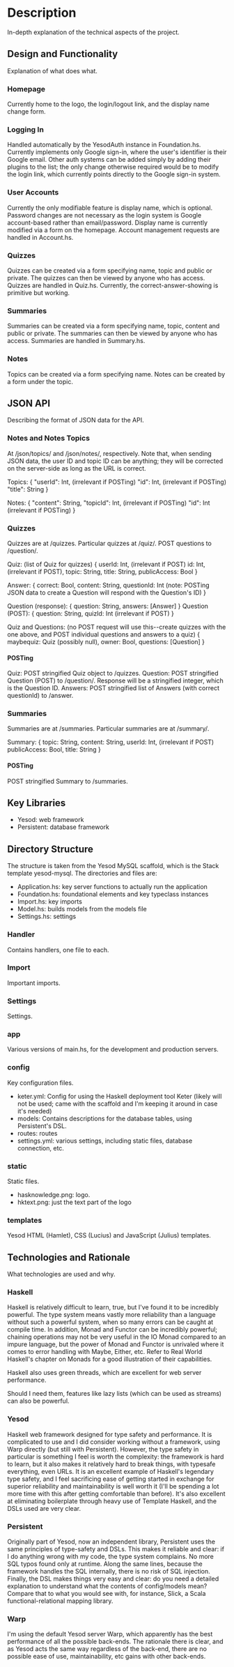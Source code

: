 # Description
In-depth explanation of the technical aspects of the project.

## Design and Functionality
Explanation of what does what.

### Homepage
Currently home to the logo, the login/logout link, and the display name change form.

### Logging In
Handled automatically by the YesodAuth instance in Foundation.hs.  Currently implements only Google sign-in, where the user's identifier is their Google email.  Other auth systems can be added simply by adding their plugins to the list; the only change otherwise required would be to modify the login link, which currently points directly to the Google sign-in system.

### User Accounts
Currently the only modifiable feature is display name, which is optional.  Password changes are not necessary as the login system is Google account-based rather than email/password.  Display name is currently modified via a form on the homepage.  Account management requests are handled in Account.hs.

### Quizzes
Quizzes can be created via a form specifying name, topic and public or private.  The quizzes can then be viewed by anyone who has access.  Quizzes are handled in Quiz.hs.
Currently, the correct-answer-showing is primitive but working.

### Summaries
Summaries can be created via a form specifying name, topic, content and public or private.  The summaries can then be viewed by anyone who has access.  Summaries are handled in Summary.hs.

### Notes
Topics can be created via a form specifying name.  Notes can be created by a form under the topic.

## JSON API
Describing the format of JSON data for the API.

### Notes and Notes Topics
At /json/topics/<notesUserId> and /json/notes/<notesTopicId>, respectively.
Note that, when sending JSON data, the user ID and topic ID can be anything; they will be corrected on the server-side as long as the URL is correct.

Topics:
{
  "userId": Int, (irrelevant if POSTing)
  "id": Int, (irrelevant if POSTing)
  "title": String
}

Notes:
{
  "content": String,
  "topicId": Int, (irrelevant if POSTing)
  "id": Int (irrelevant if POSTing)
}

### Quizzes
Quizzes are at /quizzes.  Particular quizzes at /quiz/<QuizId>.  POST questions to /question/<QuizId>.

Quiz: (list of Quiz for quizzes)
{
  userId: Int, (irrelevant if POST)
  id: Int, (irrelevant if POST),
  topic: String,
  title: String,
  publicAccess: Bool
}

Answer:
{
  correct: Bool,
  content: String,
  questionId: Int (note: POSTing JSON data to create a Question will respond with the Question's ID)
}

Question (response):
{
  question: String,
  answers: [Answer]
}
Question (POST):
{
  question: String,
  quizId: Int (irrelevant if POST)
}

Quiz and Questions: (no POST request will use this--create quizzes with the one above, and POST individual questions and answers to a quiz)
{
  maybequiz: Quiz (possibly null),
  owner: Bool,
  questions: [Question]
}

#### POSTing
Quiz: POST stringified Quiz object to /quizzes.
Question: POST stringified Question (POST) to /question/<QuizId>.  Response will be a stringified integer, which is the Question ID.
Answers: POST stringified list of Answers (with correct questionId) to /answer.

### Summaries
Summaries are at /summaries.  Particular summaries are at /summary/<SummaryId>.

Summary:
{
  topic: String,
  content: String,
  userId: Int, (irrelevant if POST)
  publicAccess: Bool,
  title: String
}

#### POSTing
POST stringified Summary to /summaries.

## Key Libraries
* Yesod: web framework
* Persistent: database framework

## Directory Structure
The structure is taken from the Yesod MySQL scaffold, which is the Stack template yesod-mysql.  The directories and files are:

* Application.hs: key server functions to actually run the application
* Foundation.hs: foundational elements and key typeclass instances
* Import.hs: key imports
* Model.hs: builds models from the models file
* Settings.hs: settings

### Handler
Contains handlers, one file to each.

### Import
Important imports.

### Settings
Settings.

### app
Various versions of main.hs, for the development and production servers.

### config
Key configuration files.
* keter.yml: Config for using the Haskell deployment tool Keter (likely will not be used; came with the scaffold and I'm keeping it around in case it's needed)
* models: Contains descriptions for the database tables, using Persistent's DSL.
* routes: routes
* settings.yml: various settings, including static files, database connection, etc.

### static
Static files.
* hasknowledge.png: logo.
* hktext.png: just the text part of the logo

### templates
Yesod HTML (Hamlet), CSS (Lucius) and JavaScript (Julius) templates.

## Technologies and Rationale
What technologies are used and why.

### Haskell
Haskell is relatively difficult to learn, true, but I've found it to be incredibly powerful.  The type system means vastly more reliability than a language without such a powerful system, when so many errors can be caught at compile time.  In addition, Monad and Functor can be incredibly powerful; chaining operations may not be very useful in the IO Monad compared to an impure language, but the power of Monad and Functor is unrivaled where it comes to error handling with Maybe, Either, etc.  Refer to Real World Haskell's chapter on Monads for a good illustration of their capabilities.

Haskell also uses green threads, which are excellent for web server performance.

Should I need them, features like lazy lists (which can be used as streams) can also be powerful.

### Yesod
Haskell web framework designed for type safety and performance.  It is complicated to use and I did consider working without a framework, using Warp directly (but still with Persistent).  However, the type safety in particular is something I feel is worth the complexity: the framework is hard to learn, but it also makes it relatively hard to break things, with typesafe everything, even URLs.  It is an excellent example of Haskell's legendary type safety, and I feel sacrificing ease of getting started in exchange for superior reliability and maintainability is well worth it (I'll be spending a lot more time with this after getting comfortable than before).  It's also excellent at eliminating boilerplate through heavy use of Template Haskell, and the DSLs used are very clear.

### Persistent
Originally part of Yesod, now an independent library, Persistent uses the same principles of type-safety and DSLs.  This makes it reliable and clear: if I do anything wrong with my code, the type system complains.  No more SQL typos found only at runtime.  Along the same lines, because the framework handles the SQL internally, there is no risk of SQL injection.  Finally, the DSL makes things very easy and clear: do you need a detailed explanation to understand what the contents of config/models mean?  Compare that to what you would see with, for instance, Slick, a Scala functional-relational mapping library.

### Warp
I'm using the default Yesod server Warp, which apparently has the best performance of all the possible back-ends.  The rationale there is clear, and as Yesod acts the same way regardless of the back-end, there are no possible ease of use, maintainability, etc gains with other back-ends.

